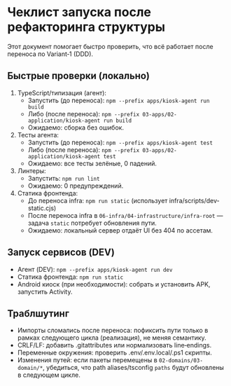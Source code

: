 # Чеклист запуска после рефакторинга структуры

Этот документ помогает быстро проверить, что всё работает после переноса по Variant‑1 (DDD).

## Быстрые проверки (локально)

1) TypeScript/типизация (агент):
   - Запустить (до переноса): `npm --prefix apps/kiosk-agent run build`
   - Либо (после переноса): `npm --prefix 03-apps/02-application/kiosk-agent run build`
   - Ожидаемо: сборка без ошибок.
2) Тесты агента:
   - Запустить (до переноса): `npm --prefix apps/kiosk-agent test`
   - Либо (после переноса): `npm --prefix 03-apps/02-application/kiosk-agent test`
   - Ожидаемо: все тесты зелёные, 0 падений.
3) Линтеры:
   - Запустить: `npm run lint`
   - Ожидаемо: 0 предупреждений.
4) Статика фронтенда:
   - До переноса infra: `npm run static` (использует infra/scripts/dev-static.cjs)
   - После переноса infra в `06-infra/04-infrastructure/infra-root` — задача `static` потребует обновления пути.
   - Ожидаемо: локальный сервер отдаёт UI без 404 по ассетам.

## Запуск сервисов (DEV)

- Агент (DEV): `npm --prefix apps/kiosk-agent run dev`
- Статика фронтенда: `npm run static`
- Android киоск (при необходимости): собрать и установить APK, запустить Activity.

## Траблшутинг

- Импорты сломались после переноса: пофиксить пути только в рамках следующего цикла (реализация), не меняя семантику.
- CRLF/LF: добавить .gitattributes или нормализовать line‑endings.
- Переменные окружения: проверить .env/.env.local/.ps1 скрипты.
- Изменения путей: если пакеты перемещены в `02-domains/03-domain/*`, убедиться, что path aliases/tsconfig `paths` будут обновлены в следующем цикле.
